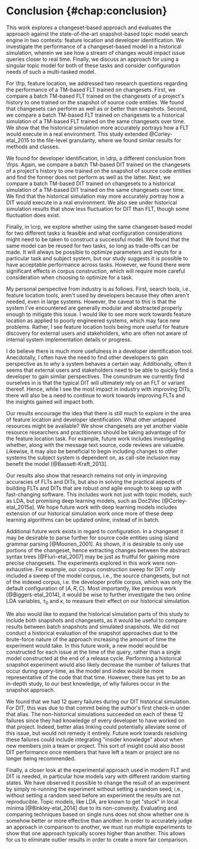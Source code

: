 # Conclusion {#chap:conclusion}

This work explores a changeset-based approach and evaluates the approach
against the state-of-the-art snapshot-based topic model search engine in two
contexts: feature location and developer identification.  We investigate the
performance of a changeset-based model in a historical simulation, wherein we
see how a stream of changes would impact issue queries closer to real time.
Finally, we discuss an approach for using a singular topic model for both of
these tasks and consider configuration needs of such a multi-tasked model.

For \frp, feature location, we addressed two research questions regarding the
performance of a TM-based FLT trained on changesets.  First, we compare a batch
TM-based FLT trained on the changesets of a project's history to one trained on
the snapshot of source code entities.  We found that changesets can perform as
well as or better than snapshots.  Second, we compare a batch TM-based FLT
trained on changesets to a historical simulation of a TM-based FLT trained on
the same changesets over time.  We show that the historical simulation more
accurately portrays how a FLT would execute in a real environment.  This study
extended @Corley-etal_2015 to the file-level granularity, where we found
similar results for methods and classes.

We found for developer identification, in \drp, a different conclusion from
\frps.  Again, we compare a batch TM-based DIT trained on the changesets of a
project's history to one trained on the snapshot of source code entities and
find the former does not perform as well as the latter.  Next, we compare a
batch TM-based DIT trained on changesets to a historical simulation of a
TM-based DIT trained on the same changesets over time.  We find that the
historical simulation may more accurately portray how a DIT would execute in a
real environment.  We also see under historical simulation results that show
less fluctuation for DIT than FLT, though some fluctuation does exist.

Finally, in \crp, we explore whether using the same changeset-based model for
two different tasks is feasible and what configuration considerations might
need to be taken to construct a successful model.  We found that the same model
can be reused for two tasks, so long as trade-offs can be made.  It will always
be possible to optimize parameters and inputs for a particular task and subject
system, but our study suggests it is possible to have acceptable performance
across tasks.  However, we found there were significant effects in corpus
construction, which will require more careful consideration when choosing to
optimize for a task.

My personal perspective from industry is as follows.  First, search tools,
i.e., feature location tools, aren't used by developers because they often
aren't needed, even in large systems.  However, the caveat to this is that the
system I've encountered are generally modular and abstracted properly enough to
mitigate this issue.  I would like to see more work towards feature location as
applied to poorly engineered systems, which may face new problems.  Rather, I
see feature location tools being more useful for feature discovery for external
users and stakeholders, who are often not aware of internal system
implementation details or progress.

I do believe there is much more usefulness in a developer identification tool.
Anecdotally, I often have the need to find other developers to gain perspective
as to *why* a system behaves a certain way.  Additionally, often it seems that
external users and stakeholders need to be able to quickly find a developer to
gain similar perspectives.  The conundrum we currently find ourselves in is
that the typical DIT will ultimately rely on an FLT or variant thereof.  Hence,
while I see the most impact in industry with improving DITs, there will also be
a need to continue to work towards improving FLTs and the insights gained will
impact both.

Our results encourage the idea that there is still much to explore in the area
of feature location and developer identification.  What other untapped
resources might be available?  We show changesets are yet another viable
resource researchers and practitioners should be taking advantage of for the
feature location task.  For example, future work includes investigating
whether, along with the message text source, code reviews are valuable.
Likewise, it may also be beneficial to begin including changes to other systems
the subject system is dependent on, as call-site inclusion may benefit the
model [@Bassett-Kraft_2013].

Our results also show that research remains not only in improving accuracies of
FLTs and DITs, but also in solving the practical aspects of building FLTs and
DITs that are robust *and* agile enough to keep up with fast-changing software.
This includes work not just with topic models, such as LDA, but promising deep
learning models, such as Doc2Vec [@Corley-etal_2015a].  We hope future work
with deep learning models includes extension of our historical simulation work
once more of these deep learning algorithms can be updated online, instead of
in batch.

Additional future work exists in regard to configuration.  In a changeset it
may be desirable to parse further for source code entities using island grammar
parsing [@Moonen_2001].  As shown, it is desirable to only use portions of the
changeset, hence extracting changes between the abstract syntax trees
[@Fluri-etal_2007] may be just as fruitful for gaining more precise changesets.
The experiments explored in this work were non-exhaustive.  For example, our
corpus construction sweep for DIT only included a sweep of the model corpus,
i.e., the source changesets, but not of the indexed corpus, i.e.  the developer
profile corpus, which was only the default configuration of $(A, R, C)$.  Most
importantly, like previous work [@Biggers-etal_2014], it would be wise to
further investigate the two online LDA variables, $\tau_0$ and $\kappa$, to
measure their effect on our historical simulation.

We also would like to expand the historical simulation parts of this study to
include both snapshots and changesets, as it would be useful to compare results
between batch snapshots and simulated snapshots.  We did not conduct a
historical evaluation of the snapshot approaches due to the brute-force nature
of the approach increasing the amount of time the experiment would take.  In
this future work, a new model would be constructed for each issue at the time
of the query, rather than a single model constructed at the end of a release
cycle.  Performing a historical snapshot experiment would also likely decrease
the number of failures that occur during query-time, as the model and index
would be more representative of the code that that time.  However, there has
yet to be an in-depth study, to our best knowledge, of why failures occur in
the snapshot approach.

We found that we had 12 query failures during our DIT historical simulation.
For DIT, this was due to that commit being the author's first check-in under
that alias.  The non-historical simulations succeeded on each of these 12
failures since they had knowledge of every developer to have worked on that
project.  Indeed, better alias linking could potentially alleviate some of this
issue, but would not remedy it entirely.  Future work towards resolving these
failures could include integrating "insider knowledge" about when new members
join a team or project.  This sort of insight could also boost DIT performance
once members that have left a team or project are no longer being recommended.

Finally, a closer look at the experimental approach used in modern FLT and DIT
is needed, in particular how models vary with different random starting states.
We have observed it possible to change the result of an experiment by simply
re-running the experiment without setting a random seed, i.e., without setting
a random seed before an experiment the results are not reproducible.  Topic
models, like LDA, are known to get "stuck" in local minima [@Binkley-etal_2014]
due to its non-convexity.  Evaluating and comparing techniques based on single
runs does not show whether one is somehow better or more effective than
another.  In order to accurately judge an approach in comparison to another, we
must run multiple experiments to show that one approach typically scores higher
than another.  This allows for us to eliminate outlier results in order to
create a more fair comparison.
